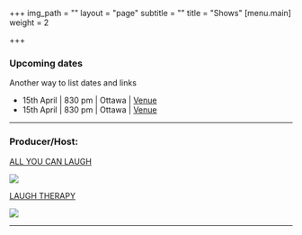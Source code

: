 +++
img_path = ""
layout = "page"
subtitle = ""
title = "Shows"
[menu.main]
weight = 2

+++
### Upcoming dates

Another way to list dates and links

* 15th April | 830 pm | Ottawa | [Venue ](https://www.instagram.com/comedyottawa/)
* 15th April | 830 pm | Ottawa | [Venue ](https://www.instagram.com/comedyottawa/)

***

### Producer/Host:

[ALL YOU CAN LAUGH](https://www.eventbrite.ca/e/all-you-can-laugh-tickets-39145960622 "AYCL")

![](/images/banner_aycl.jpg)

[LAUGH THERAPY](https://www.eventbrite.ca/e/laugh-therapy-tickets-83344871755 "LT")

![](/images/banner.jpg)

***
